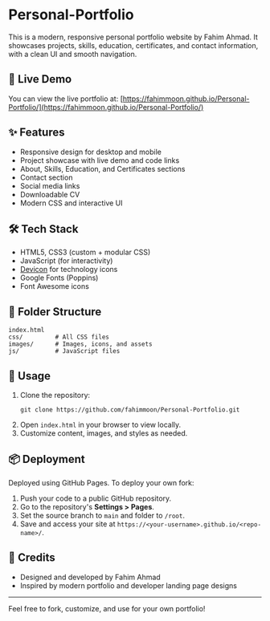 # Personal-Portfolio

This is a modern, responsive personal portfolio website by Fahim Ahmad. It showcases projects, skills, education, certificates, and contact information, with a clean UI and smooth navigation.

## 🚀 Live Demo

You can view the live portfolio at: [https://fahimmoon.github.io/Personal-Portfolio/](https://fahimmoon.github.io/Personal-Portfolio/)

## ✨ Features
- Responsive design for desktop and mobile
- Project showcase with live demo and code links
- About, Skills, Education, and Certificates sections
- Contact section
- Social media links
- Downloadable CV
- Modern CSS and interactive UI

## 🛠️ Tech Stack
- HTML5, CSS3 (custom + modular CSS)
- JavaScript (for interactivity)
- [Devicon](https://devicon.dev/) for technology icons
- Google Fonts (Poppins)
- Font Awesome icons

## 📁 Folder Structure
```
index.html
css/         # All CSS files
images/      # Images, icons, and assets
js/          # JavaScript files
```

## 📝 Usage
1. Clone the repository:
   ```
   git clone https://github.com/fahimmoon/Personal-Portfolio.git
   ```
2. Open `index.html` in your browser to view locally.
3. Customize content, images, and styles as needed.

## 📦 Deployment
Deployed using GitHub Pages. To deploy your own fork:
1. Push your code to a public GitHub repository.
2. Go to the repository's **Settings > Pages**.
3. Set the source branch to `main` and folder to `/root`.
4. Save and access your site at `https://<your-username>.github.io/<repo-name>/`.

## 🙌 Credits
- Designed and developed by Fahim Ahmad
- Inspired by modern portfolio and developer landing page designs

---
Feel free to fork, customize, and use for your own portfolio!
